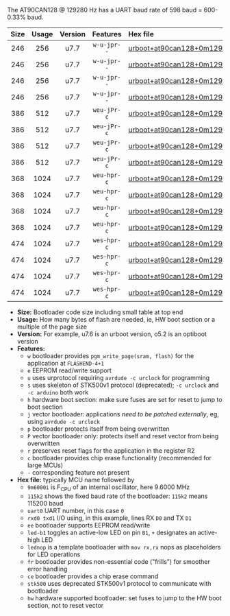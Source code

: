 The AT90CAN128 @ 129280 Hz has a UART baud rate of 598 baud = 600-0.33% baud.

|Size|Usage|Version|Features|Hex file|
|:-:|:-:|:-:|:-:|:--|
|246|256|u7.7|`w-u-jpr--`|[urboot+at90can128+0m129280i++++0k6_uart0_rxe0_txe1_led+b5.hex](https://raw.githubusercontent.com/stefanrueger/urboot.hex/main/mcus/at90can128/internal_oscillator/fint+0m129280_Hz/br++++0k6_bps/urboot+at90can128+0m129280i++++0k6_uart0_rxe0_txe1_led+b5.hex)|
|246|256|u7.7|`w-u-jpr--`|[urboot+at90can128+0m129280i++++0k6_uart0_rxe0_txe1_lednop.hex](https://raw.githubusercontent.com/stefanrueger/urboot.hex/main/mcus/at90can128/internal_oscillator/fint+0m129280_Hz/br++++0k6_bps/urboot+at90can128+0m129280i++++0k6_uart0_rxe0_txe1_lednop.hex)|
|246|256|u7.7|`w-u-jpr--`|[urboot+at90can128+0m129280i++++0k6_uart1_rxd2_txd3_led+b5.hex](https://raw.githubusercontent.com/stefanrueger/urboot.hex/main/mcus/at90can128/internal_oscillator/fint+0m129280_Hz/br++++0k6_bps/urboot+at90can128+0m129280i++++0k6_uart1_rxd2_txd3_led+b5.hex)|
|246|256|u7.7|`w-u-jpr--`|[urboot+at90can128+0m129280i++++0k6_uart1_rxd2_txd3_lednop.hex](https://raw.githubusercontent.com/stefanrueger/urboot.hex/main/mcus/at90can128/internal_oscillator/fint+0m129280_Hz/br++++0k6_bps/urboot+at90can128+0m129280i++++0k6_uart1_rxd2_txd3_lednop.hex)|
|386|512|u7.7|`weu-jPr-c`|[urboot+at90can128+0m129280i++++0k6_uart0_rxe0_txe1_ee_led+b5_fr_ce.hex](https://raw.githubusercontent.com/stefanrueger/urboot.hex/main/mcus/at90can128/internal_oscillator/fint+0m129280_Hz/br++++0k6_bps/urboot+at90can128+0m129280i++++0k6_uart0_rxe0_txe1_ee_led+b5_fr_ce.hex)|
|386|512|u7.7|`weu-jPr-c`|[urboot+at90can128+0m129280i++++0k6_uart0_rxe0_txe1_ee_lednop_fr_ce.hex](https://raw.githubusercontent.com/stefanrueger/urboot.hex/main/mcus/at90can128/internal_oscillator/fint+0m129280_Hz/br++++0k6_bps/urboot+at90can128+0m129280i++++0k6_uart0_rxe0_txe1_ee_lednop_fr_ce.hex)|
|386|512|u7.7|`weu-jPr-c`|[urboot+at90can128+0m129280i++++0k6_uart1_rxd2_txd3_ee_led+b5_fr_ce.hex](https://raw.githubusercontent.com/stefanrueger/urboot.hex/main/mcus/at90can128/internal_oscillator/fint+0m129280_Hz/br++++0k6_bps/urboot+at90can128+0m129280i++++0k6_uart1_rxd2_txd3_ee_led+b5_fr_ce.hex)|
|386|512|u7.7|`weu-jPr-c`|[urboot+at90can128+0m129280i++++0k6_uart1_rxd2_txd3_ee_lednop_fr_ce.hex](https://raw.githubusercontent.com/stefanrueger/urboot.hex/main/mcus/at90can128/internal_oscillator/fint+0m129280_Hz/br++++0k6_bps/urboot+at90can128+0m129280i++++0k6_uart1_rxd2_txd3_ee_lednop_fr_ce.hex)|
|368|1024|u7.7|`weu-hpr-c`|[urboot+at90can128+0m129280i++++0k6_uart0_rxe0_txe1_ee_led+b5_fr_ce_hw.hex](https://raw.githubusercontent.com/stefanrueger/urboot.hex/main/mcus/at90can128/internal_oscillator/fint+0m129280_Hz/br++++0k6_bps/urboot+at90can128+0m129280i++++0k6_uart0_rxe0_txe1_ee_led+b5_fr_ce_hw.hex)|
|368|1024|u7.7|`weu-hpr-c`|[urboot+at90can128+0m129280i++++0k6_uart0_rxe0_txe1_ee_lednop_fr_ce_hw.hex](https://raw.githubusercontent.com/stefanrueger/urboot.hex/main/mcus/at90can128/internal_oscillator/fint+0m129280_Hz/br++++0k6_bps/urboot+at90can128+0m129280i++++0k6_uart0_rxe0_txe1_ee_lednop_fr_ce_hw.hex)|
|368|1024|u7.7|`weu-hpr-c`|[urboot+at90can128+0m129280i++++0k6_uart1_rxd2_txd3_ee_led+b5_fr_ce_hw.hex](https://raw.githubusercontent.com/stefanrueger/urboot.hex/main/mcus/at90can128/internal_oscillator/fint+0m129280_Hz/br++++0k6_bps/urboot+at90can128+0m129280i++++0k6_uart1_rxd2_txd3_ee_led+b5_fr_ce_hw.hex)|
|368|1024|u7.7|`weu-hpr-c`|[urboot+at90can128+0m129280i++++0k6_uart1_rxd2_txd3_ee_lednop_fr_ce_hw.hex](https://raw.githubusercontent.com/stefanrueger/urboot.hex/main/mcus/at90can128/internal_oscillator/fint+0m129280_Hz/br++++0k6_bps/urboot+at90can128+0m129280i++++0k6_uart1_rxd2_txd3_ee_lednop_fr_ce_hw.hex)|
|474|1024|u7.7|`wes-hpr-c`|[urboot+at90can128+0m129280i++++0k6_uart0_rxe0_txe1_ee_led+b5_fr_ce_stk500_hw.hex](https://raw.githubusercontent.com/stefanrueger/urboot.hex/main/mcus/at90can128/internal_oscillator/fint+0m129280_Hz/br++++0k6_bps/urboot+at90can128+0m129280i++++0k6_uart0_rxe0_txe1_ee_led+b5_fr_ce_stk500_hw.hex)|
|474|1024|u7.7|`wes-hpr-c`|[urboot+at90can128+0m129280i++++0k6_uart0_rxe0_txe1_ee_lednop_fr_ce_stk500_hw.hex](https://raw.githubusercontent.com/stefanrueger/urboot.hex/main/mcus/at90can128/internal_oscillator/fint+0m129280_Hz/br++++0k6_bps/urboot+at90can128+0m129280i++++0k6_uart0_rxe0_txe1_ee_lednop_fr_ce_stk500_hw.hex)|
|474|1024|u7.7|`wes-hpr-c`|[urboot+at90can128+0m129280i++++0k6_uart1_rxd2_txd3_ee_led+b5_fr_ce_stk500_hw.hex](https://raw.githubusercontent.com/stefanrueger/urboot.hex/main/mcus/at90can128/internal_oscillator/fint+0m129280_Hz/br++++0k6_bps/urboot+at90can128+0m129280i++++0k6_uart1_rxd2_txd3_ee_led+b5_fr_ce_stk500_hw.hex)|
|474|1024|u7.7|`wes-hpr-c`|[urboot+at90can128+0m129280i++++0k6_uart1_rxd2_txd3_ee_lednop_fr_ce_stk500_hw.hex](https://raw.githubusercontent.com/stefanrueger/urboot.hex/main/mcus/at90can128/internal_oscillator/fint+0m129280_Hz/br++++0k6_bps/urboot+at90can128+0m129280i++++0k6_uart1_rxd2_txd3_ee_lednop_fr_ce_stk500_hw.hex)|

- **Size:** Bootloader code size including small table at top end
- **Usage:** How many bytes of flash are needed, ie, HW boot section or a multiple of the page size
- **Version:** For example, u7.6 is an urboot version, o5.2 is an optiboot version
- **Features:**
  + `w` bootloader provides `pgm_write_page(sram, flash)` for the application at `FLASHEND-4+1`
  + `e` EEPROM read/write support
  + `u` uses urprotocol requiring `avrdude -c urclock` for programming
  + `s` uses skeleton of STK500v1 protocol (deprecated); `-c urclock` and `-c arduino` both work
  + `h` hardware boot section: make sure fuses are set for reset to jump to boot section
  + `j` vector bootloader: applications *need to be patched externally*, eg, using `avrdude -c urclock`
  + `p` bootloader protects itself from being overwritten
  + `P` vector bootloader only: protects itself and reset vector from being overwritten
  + `r` preserves reset flags for the application in the register R2
  + `c` bootloader provides chip erase functionality (recommended for large MCUs)
  + `-` corresponding feature not present
- **Hex file:** typically MCU name followed by
  + `9m6000i` is F<sub>CPU</sub> of an internal oscillator, here 9.6000 MHz
  + `115k2` shows the fixed baud rate of the bootloader: `115k2` means 115200 baud
  + `uart0` UART number, in this case `0`
  + `rxd0 txd1` I/O using, in this example, lines RX `D0` and TX `D1`
  + `ee` bootloader supports EEPROM read/write
  + `led-b1` toggles an active-low LED on pin `B1`, `+` designates an active-high LED
  + `lednop` is a template bootloader with `mov rx,rx` nops as placeholders for LED operations
  + `fr` bootloader provides non-essential code ("frills") for smoother error handling
  + `ce` bootloader provides a chip erase command
  + `stk500` uses deprecated STK500v1 protocol to communicate with bootloader
  + `hw` hardware supported bootloader: set fuses to jump to the HW boot section, not to reset vector
